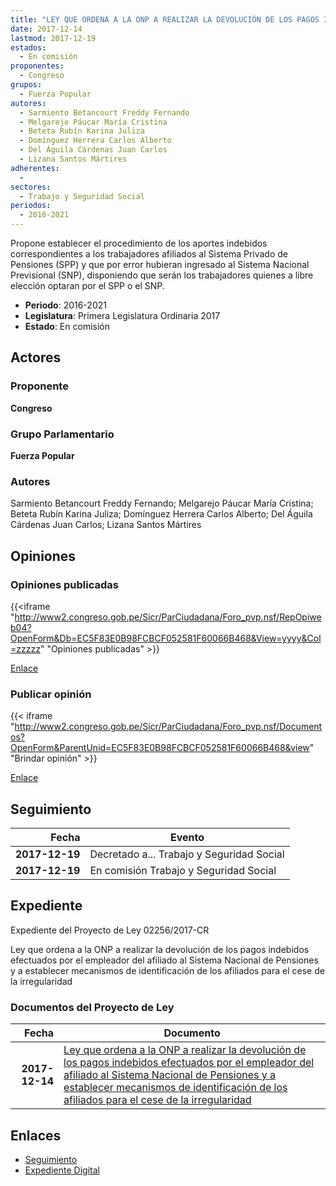 ```yaml
---
title: "LEY QUE ORDENA A LA ONP A REALIZAR LA DEVOLUCIÓN DE LOS PAGOS INDEBIDOS EFECTUADOS POR EL EMPLEADOR DEL AFILIADO AL SISTEMA NACIONAL DE PENSIONES Y A ESTABLECER MECANISMOS DE IDENTIFICACIÓN DE LOS AFILIADOS PARA EL CESE DE LA IRREGULARIDAD"
date: 2017-12-14
lastmod: 2017-12-19
estados: 
  - En comisión
proponentes: 
  - Congreso
grupos: 
  - Fuerza Popular
autores: 
  - Sarmiento Betancourt Freddy Fernando
  - Melgarejo Páucar María Cristina
  - Beteta Rubín Karina Juliza
  - Domínguez Herrera Carlos Alberto
  - Del Águila Cárdenas Juan Carlos
  - Lizana Santos Mártires
adherentes: 
  - 
sectores: 
  - Trabajo y Seguridad Social
periodos: 
  - 2016-2021
---
```


Propone establecer el procedimiento de los aportes indebidos correspondientes a los trabajadores afiliados al Sistema Privado de Pensiones (SPP) y que por error hubieran ingresado al Sistema Nacional Previsional (SNP), disponiendo que serán los trabajadores quienes a libre elección optaran por el SPP o el SNP.

- **Periodo**: 2016-2021
- **Legislatura**: Primera Legislatura Ordinaria 2017
- **Estado**: En comisión

## Actores

### Proponente

**Congreso**

### Grupo Parlamentario

**Fuerza Popular**

### Autores

Sarmiento Betancourt Freddy Fernando; Melgarejo Páucar María Cristina; Beteta Rubín Karina Juliza; Domínguez Herrera Carlos Alberto; Del Águila Cárdenas Juan Carlos; Lizana Santos Mártires


## Opiniones

### Opiniones publicadas

{{<iframe "http://www2.congreso.gob.pe/Sicr/ParCiudadana/Foro_pvp.nsf/RepOpiweb04?OpenForm&Db=EC5F83E0B98FCBCF052581F60066B468&View=yyyy&Col=zzzzz" "Opiniones publicadas" >}}

[Enlace](http://www2.congreso.gob.pe/Sicr/ParCiudadana/Foro_pvp.nsf/RepOpiweb04?OpenForm&Db=EC5F83E0B98FCBCF052581F60066B468&View=yyyy&Col=zzzzz)
### Publicar opinión

{{< iframe "http://www2.congreso.gob.pe/Sicr/ParCiudadana/Foro_pvp.nsf/Documentos?OpenForm&ParentUnid=EC5F83E0B98FCBCF052581F60066B468&view" "Brindar opinión" >}}

[Enlace](http://www2.congreso.gob.pe/Sicr/ParCiudadana/Foro_pvp.nsf/Documentos?OpenForm&ParentUnid=EC5F83E0B98FCBCF052581F60066B468&view)

## Seguimiento

| Fecha | Evento |
|------:|--------|
| **2017-12-19** | Decretado a... Trabajo y Seguridad Social|
| **2017-12-19** | En comisión Trabajo y Seguridad Social|


## Expediente

Expediente del Proyecto de Ley 02256/2017-CR

Ley que ordena a la ONP a realizar la devolución de los pagos indebidos efectuados por el empleador del afiliado al Sistema Nacional de Pensiones y a establecer mecanismos de identificación de los afiliados para el cese de la irregularidad


### Documentos del Proyecto de Ley

| Fecha | Documento |
|------:|--------|
| **2017-12-14** | [Ley que ordena a la ONP a realizar la devolución de los pagos indebidos efectuados por el empleador del afiliado al Sistema Nacional de Pensiones y a establecer mecanismos de identificación de los afiliados para el cese de la irregularidad](http://www.leyes.congreso.gob.pe/Documentos/2016_2021/Proyectos_de_Ley_y_de_Resoluciones_Legislativas/PL0225620171214..pdf) |

## Enlaces 

- [Seguimiento](http://www2.congreso.gob.pe/Sicr/TraDocEstProc/CLProLey2016.nsf/f7fff46988ca05b1052578e100829cc7/7328123f29158c4d052581f6005b7658?OpenDocument)
- [Expediente Digital](http://www2.congreso.gob.pe/Sicr/TraDocEstProc/CLProLey2016.nsf/f7fff46988ca05b1052578e100829cc7/7328123f29158c4d052581f6005b7658?OpenDocument&Click=05257FB7005EB655.eb71d0cf91d8294e05256cdf006b5706/$Body/0.1C6C)
